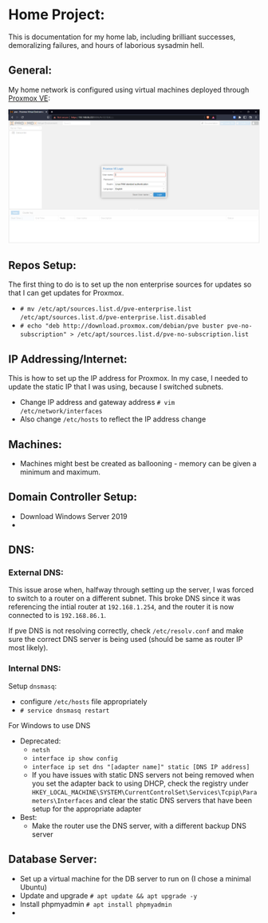 # Home Project:
This is documentation for my home lab, including brilliant successes, demoralizing failures, and hours of laborious sysadmin hell.

## General:
My home network is configured using virtual machines deployed through <a href="https://www.proxmox.com/en/proxmox-ve">Proxmox VE</a>:

<img src="/images/PVE Login.png">

## Repos Setup:
The first thing to do is to set up the non enterprise sources for updates so that I can get updates for Proxmox.
* `# mv /etc/apt/sources.list.d/pve-enterprise.list /etc/apt/sources.list.d/pve-enterprise.list.disabled`
* `# echo "deb http://download.proxmox.com/debian/pve buster pve-no-subscription" > /etc/apt/sources.list.d/pve-no-subscription.list`


## IP Addressing/Internet:
This is how to set up the IP address for Proxmox. In my case, I needed to update the static IP that I was using, because I switched subnets.
* Change IP address and gateway address `# vim /etc/network/interfaces`
* Also change `/etc/hosts` to reflect the IP address change


## Machines:
* Machines might best be created as ballooning - memory can be given a minimum and maximum.


## Domain Controller Setup:
* Download Windows Server 2019
* 

## DNS:
### External DNS:
This issue arose when, halfway through setting up the server, I was forced to switch to a router on a different subnet. This broke DNS since it was referencing the intial router at `192.168.1.254`, and the router it is now connected to is `192.168.86.1`.

If pve DNS is not resolving correctly, check `/etc/resolv.conf` and make sure the correct DNS server is being used (should be same as router IP most likely).
### Internal DNS:
Setup `dnsmasq`:
* configure `/etc/hosts` file appropriately
* `# service dnsmasq restart`

For Windows to use DNS
* Deprecated:
  * `netsh`
  * `interface ip show config`
  * `interface ip set dns "[adapter name]" static [DNS IP address]`
  * If you have issues with static DNS servers not being removed when you set the adapter back to using DHCP, check the registry under `HKEY_LOCAL_MACHINE\SYSTEM\CurrentControlSet\Services\Tcpip\Parameters\Interfaces` and clear the static DNS servers that have been setup for the appropriate adapter
* Best:
  * Make the router use the DNS server, with a different backup DNS server


## Database Server:
* Set up a virtual machine for the DB server to run on (I chose a minimal Ubuntu)
* Update and upgrade `# apt update && apt upgrade -y`
* Install phpmyadmin `# apt install phpmyadmin`
* 




